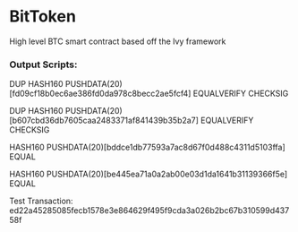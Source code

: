 # BitToken
High level BTC smart contract based off the Ivy framework

### Output Scripts:

DUP HASH160 PUSHDATA(20)[fd09cf18b0ec6ae386fd0da978c8becc2ae5fcf4] EQUALVERIFY CHECKSIG

DUP HASH160 PUSHDATA(20)[b607cbd36db7605caa2483371af841439b35b2a7] EQUALVERIFY CHECKSIG

HASH160 PUSHDATA(20)[bddce1db77593a7ac8d67f0d488c4311d5103ffa] EQUAL

HASH160 PUSHDATA(20)[be445ea71a0a2ab00e03d1da1641b31139366f5e] EQUAL

Test Transaction: ed22a45285085fecb1578e3e864629f495f9cda3a026b2bc67b310599d43758f
